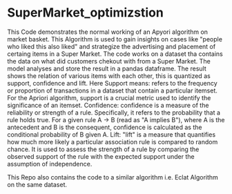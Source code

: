 # SuperMarket_optimizstion
This Code demonstrates the normal working of an Apyori algorithm on market basket. This Algorithm is used to gain insights on cases like "people who liked this also liked" and strategize the advertising and placement of certaing items in a Super Market.
The code works on a dataset tha contains the data on what did customers chekout with from a Super Market. 
The model analyses and store the result in a pandas dataframe. The result shows the relation of various items with each other, this is quantized as support, confidence and lift.
Here Support means: refers to the frequency or proportion of transactions in a dataset that contain a particular itemset. For the Apriori algorithm, support is a crucial metric used to identify the significance of an itemset.
Confidence: confidence is a measure of the reliability or strength of a rule. Specifically, it refers to the probability that a rule holds true. For a given rule A → B (read as "A implies B"), where A is the antecedent and B is the consequent, confidence is calculated as the conditional probability of B given A.
Lift: "lift" is a measure that quantifies how much more likely a particular association rule is compared to random chance. It is used to assess the strength of a rule by comparing the observed support of the rule with the expected support under the assumption of independence.

This Repo also contains the code to a similar algorithm i.e. Eclat Algorithm on the same dataset.
